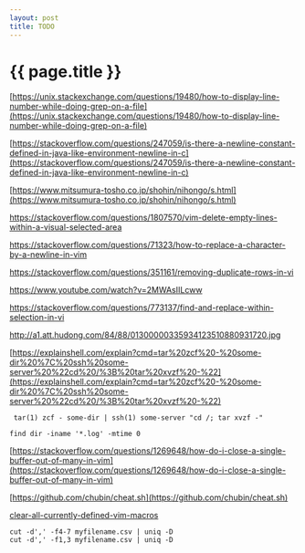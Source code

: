 ```yaml
---
layout: post
title: TODO
---
```

{{ page.title }}
=============

[https://unix.stackexchange.com/questions/19480/how-to-display-line-number-while-doing-grep-on-a-file](https://unix.stackexchange.com/questions/19480/how-to-display-line-number-while-doing-grep-on-a-file)

[https://stackoverflow.com/questions/247059/is-there-a-newline-constant-defined-in-java-like-environment-newline-in-c](https://stackoverflow.com/questions/247059/is-there-a-newline-constant-defined-in-java-like-environment-newline-in-c)

[https://www.mitsumura-tosho.co.jp/shohin/nihongo/s.html](https://www.mitsumura-tosho.co.jp/shohin/nihongo/s.html)

https://stackoverflow.com/questions/1807570/vim-delete-empty-lines-within-a-visual-selected-area

https://stackoverflow.com/questions/71323/how-to-replace-a-character-by-a-newline-in-vim

https://stackoverflow.com/questions/351161/removing-duplicate-rows-in-vi

https://www.youtube.com/watch?v=2MWAsIILcww

https://stackoverflow.com/questions/773137/find-and-replace-within-selection-in-vi

http://a1.att.hudong.com/84/88/01300000335934123510880931720.jpg

[https://explainshell.com/explain?cmd=tar%20zcf%20-%20some-dir%20%7C%20ssh%20some-server%20%22cd%20/%3B%20tar%20xvzf%20-%22](https://explainshell.com/explain?cmd=tar%20zcf%20-%20some-dir%20%7C%20ssh%20some-server%20%22cd%20/%3B%20tar%20xvzf%20-%22)

` tar(1) zcf - some-dir | ssh(1) some-server "cd /; tar xvzf -"`

`find dir -iname '*.log' -mtime 0`

[https://stackoverflow.com/questions/1269648/how-do-i-close-a-single-buffer-out-of-many-in-vim](https://stackoverflow.com/questions/1269648/how-do-i-close-a-single-buffer-out-of-many-in-vim)

[https://github.com/chubin/cheat.sh](https://github.com/chubin/cheat.sh)

[clear-all-currently-defined-vim-macros](https://stackoverflow.com/questions/2689520/clear-all-currently-defined-vim-macros)


```
cut -d',' -f4-7 myfilename.csv | uniq -D
cut -d',' -f1,3 myfilename.csv | uniq -D
```

